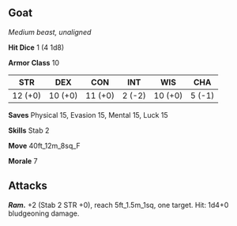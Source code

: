 ## Goat

*Medium beast, unaligned*

**Hit Dice** 1 (4 1d8)

**Armor Class** 10

| STR     | DEX     | CON     | INT     | WIS     | CHA     |
|---------|---------|---------|---------|---------|---------|
| 12 (+0) | 10 (+0) | 11 (+0) |  2 (-2) | 10 (+0) |  5 (-1) |

**Saves** Physical 15, Evasion 15, Mental 15, Luck 15

**Skills** Stab 2

**Move** 40ft_12m_8sq_F

**Morale** 7

## Attacks

***Ram.*** +2 (Stab 2 STR +0), reach 5ft_1.5m_1sq, one target. Hit: 1d4+0 bludgeoning damage.

